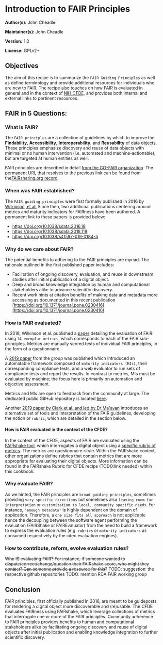 # Introduction to FAIR Principles

**Author(s):** John Cheadle

**Maintainer(s):** John Cheadle

**Version:** 1.0

**License:** GPLv2+

## Objectives
The aim of this recipe is to summarize the `FAIR Guiding Principles` as well as define terminology and provide additional resources for individuals who are new to FAIR.  The recipe also touches on how FAIR is evaluated in general and in the context of [NIH CFDE](https://commonfund.nih.gov/dataecosystem), and provides both internal and external links to pertinent resources.

## FAIR in 5 Questions:

### What is FAIR?
The `FAIR principles` are a collection of guidelines by which to improve the **Findability**, **Accessibility**, **Interoperability**, and **Reusability** of data objects. These principles emphasize discovery and reuse of data objects with minimal or no human intervention (i.e. automated and machine-actionable), but are targeted at human entities as well.

FAIR principles are described in detail [from the GO-FAIR organization](https://www.go-fair.org/fair-principles/). The permanent URL that resolves to the previous link can be found from the[FAIRsharing.org record](https://doi.org/10.25504/FAIRsharing.WWI10U).

### When was FAIR established?
The `FAIR guiding principles` were first formally published in 2016 by [Wilkinson, et al.](https://doi.org/10.1038/sdata.2016.18)  Since then, two additional publications centering around metrics and maturity indicators for FAIRness have been authored. A permanent link to these papers is provided below:

* https://doi.org/10.1038/sdata.2016.18
* https://doi.org/10.1038/sdata.2018.118
* https://doi.org/10.1038/s41597-019-0184-5
    
### Why do we care about FAIR?
The potential benefits to adhering to the FAIR principles are myriad. The rationale outlined in the first published paper includes:

* Facilitation of ongoing discovery, evaluation, and reuse in downstream studies after initial publication of a digital object.
* Deep and broad knowledge integration by human and computational stakeholders alike to advance scientific discovery.
* Recent work hints at citation benefits of making data and metadata more accessing as documented in this recent publication [https://doi.org/10.1371/journal.pone.0230416](https://doi.org/10.1371/journal.pone.0230416)
  
### How is FAIR evaluated?
In 2018, Wilkinson et al. published a [paper](https://doi.org/10.1038/sdata.2018.118) detailing the evaluation of FAIR using `14 exemplar metrics`, which corresponds to each of the FAIR sub-principles. Metrics are manually scored tests of individual FAIR principles, in the form of a questionnaire.

A [2019 paper](https://doi.org/10.1038/s41597-019-0184-5) from the group was published which introduced an automatable framework composed of `maturity indicators (MIs)`, their corresponding compliance tests, and a web evaluator to run sets of compliance tests and report the results.  In contrast to metrics, MIs must be evaluated by machine; the focus here is primarily on automation and objective assessment.

Metrics and MIs are open to feedback from the community at large.  The dedicated public GitHub repository is located [here](https://github.com/FAIRMetrics).

Another [2019 paper by Clark et al. and led by Dr Ma'ayan](https://doi.org/10.1016/j.cels.2019.09.011) introduces  an alternative set of tools and interpretation of the FAIR guidelines, developing the notion or `rubric`, which are detailed in the section below. 

#### How is FAIR evaluated in the context of the CFDE?
In the context of the CFDE, aspects of FAIR are evaluated using the [FAIRshake tool](https://fairshake.cloud/), which interrogates a digital object using a [specific rubric of metrics](https://fairshake.cloud/rubric/). The metrics are questionnaire-style. Within the FAIRshake context, other organizations define rubrics that contain metrics that are more appropriate for evaluating their digital objects. More information can be found in the FAIRshake Rubric for CFDE recipe (TODO:link needed) within this cookbook.
    
### Why evaluate FAIR?
As we hinted, the FAIR principles are `broad guiding principles`, sometimes providing `very specific directions` but sometimes also `leaving room for interpretation` or `customization to local, community specific needs`. For instance, `'enough metadata'` is highly dependent on the domain of application. Therefore, a `one size fits all approach` is not applicable hence the decoupling between the software agent performing the evaluation (FAIRShake or FAIREvaluator) from the need to build a framework to express the evaluation rules (e.g. `rubrics` or `maturity indicators` as consumed respectively by the cited evaluation engines).

### How to contribute, reform, evolve evaluation rules?
~~Who IS evaluating FAIR? For instance, if someone wanted to dispute/correct/change/question their FAIRshake score, who might they contact? Can someone provide a resource for this?~~
TODO: suggestion: the respective github repositories
TODO: mention RDA FAIR working group

## Conclusion
FAIR principles, first officially published in 2016, are meant to be guideposts for rendering a digital object more discoverable and (re)usable.  The CFDE evaluates FAIRness using FAIRshake, which leverage collections of metrics that interrogate one or more of the FAIR principles.  Community adherence to FAIR principles provides benefits to human and computational stakeholders alike by facilitating ongoing discovery and reuse of digital objects after initial publication and enabling knowledge integration to further scientific discovery.
